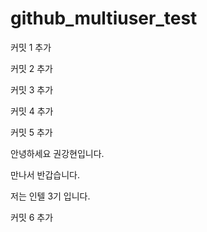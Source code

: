 # github_multiuser_test

커밋 1 추가

커밋 2 추가

커밋 3 추가

커밋 4 추가

커밋 5 추가

안녕하세요 권강현입니다.

만나서 반갑습니다.

저는 인텔 3기 입니다.

커밋 6 추가

